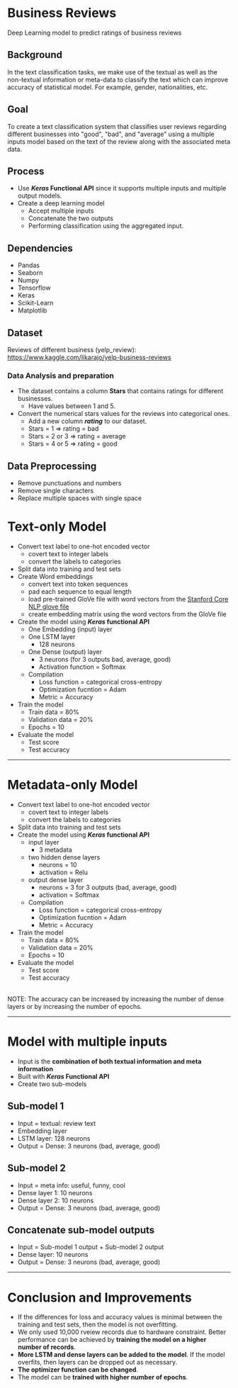 # Business Reviews
Deep Learning model to predict ratings of business reviews

## Background
In the text classification tasks, we make use of the textual as well as the non-textual information or meta-data to classify the text which can improve accuracy of statistical model. For example, gender, nationalities, etc.

## Goal
To create a text classification system that classifies user reviews regarding different businesses into "good", "bad", and "average" using a multiple inputs model based on the text of the review along with the associated meta data. 

## Process
* Use ***Keras* Functional API** since it supports multiple inputs and multiple output models.
* Create a deep learning model 
    * Accept multiple inputs
    * Concatenate the two outputs
    * Performing classification using the aggregated input.

## Dependencies
* Pandas
* Seaborn
* Numpy
* Tensorflow
* Keras
* Scikit-Learn
* Matplotlib

## Dataset
Reviews of different business (yelp_review): https://www.kaggle.com/likarajo/yelp-business-reviews<br>

### Data Analysis and preparation
* The dataset contains a column **Stars** that contains ratings for different businesses. 
    * Have values between 1 and 5. 
* Convert the numerical stars values for the reviews into categorical ones. 
    * Add a new column ***rating*** to our dataset. 
    * Stars = 1 => rating = bad
    * Stars = 2 or 3 => rating = average
    * Stars = 4 or 5 => rating = good

## Data Preprocessing
* Remove punctuations and numbers
* Remove single characters
* Replace multiple spaces with single space

# Text-only Model
* Convert text label to one-hot encoded vector
    * covert text to integer labels
    * convert the labels to categories
* Split data into training and test sets
* Create Word embeddings
    * convert text into token sequences
    * pad each sequence to equal length
    * load pre-trained GloVe file with word vectors from the [Stanford Core NLP glove file](https://nlp.stanford.edu/projects/glove/)
    * create embedding matrix using the word vectors from the GloVe file
* Create the model using ***Keras* functional API**
    * One Embedding (input) layer
    * One LSTM layer
        * 128 neurons
    * One Dense (output) layer
        * 3 neurons (for 3 outputs bad, average, good)
        * Activation function = Softmax
    * Compilation
        * Loss function = categorical cross-entropy
        * Optimization fucntion = Adam
        * Metric = Accuracy
* Train the model
    * Train data = 80%
    * Validation data = 20%
    * Epochs = 10
* Evaluate the model
    * Test score
    * Test accuracy

---

# Metadata-only Model
* Convert text label to one-hot encoded vector
    * covert text to integer labels
    * convert the labels to categories
* Split data into training and test sets
* Create the model using ***Keras* functional API**
    * input layer
        * 3 metadata
    * two hidden dense layers
        * neurons = 10
        * activation = Relu
    * output dense layer
        * neurons = 3 for 3 outputs (bad, average, good) 
        * activation = Softmax
    * Compilation
        * Loss function = categorical cross-entropy
        * Optimization fucntion = Adam
        * Metric = Accuracy
* Train the model
    * Train data = 80%
    * Validation data = 20%
    * Epochs = 10
* Evaluate the model
    * Test score
    * Test accuracy
<br>
NOTE: The accuracy can be increased by increasing the number of dense layers or by increasing the number of epochs.

---

# Model with multiple inputs
* Input is the **combination of both textual information and meta information**
* Built with ***Keras* Functional API**
* Create two sub-models

## Sub-model 1
* Input = textual: review text
* Embedding layer
* LSTM layer: 128 neurons
* Output = Dense: 3 neurons (bad, average, good)

## Sub-model 2
* Input = meta info: useful, funny, cool
* Dense layer 1: 10 neurons
* Dense layer 2: 10 neurons
* Output = Dense: 3 neurons (bad, average, good)

## Concatenate sub-model outputs
* Input = Sub-model 1 output + Sub-model 2 output
* Dense layer: 10 neurons
* Output = Dense: 3 neurons (bad, average, good)

---

# Conclusion and Improvements
* If the differences for loss and accuracy values is minimal between the training and test sets, then the model is not overfitting.
* We only used 10,000 rveiew records due to hardware constraint. Better performance can be achieved by **training the model on a higher number of records**.
* **More LSTM and dense layers can be added to the model**. If the model overfits, then layers can be dropped out as necessary.
* **The optimizer function can be changed**.
* The model can be **trained with higher number of epochs**.
